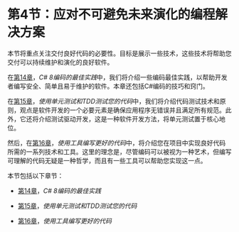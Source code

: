 # 第4节：应对不可避免未来演化的编程解决方案

本节将重点关注交付良好代码的必要性。目标是展示一些技术，这些技术将帮助您交付可以持续维护和演化的良好软件。

在[第14章](82dfe57b-5fe6-4c71-9fa9-b4526a2c6f3e.xhtml)，*C# 8编码的最佳实践*中，我们将介绍一些编码最佳实践，以帮助开发者编写安全、简单且易于维护的软件。本章还包括C#编码的技巧和窍门。

在[第15章](c707cf13-3616-4788-8f39-687bd1cb7c7b.xhtml)，*使用单元测试和TDD测试您的代码*中，我们将介绍代码测试技术和原则，观点是软件开发的一个必要元素是确保应用程序无错误并且满足所有规范。此外，它还将介绍测试驱动开发，这是一种软件开发方法，将单元测试置于核心地位。

然后，在[第16章](47fba7aa-d9c6-46ad-b16a-1719f0d906f8.xhtml)，*使用工具编写更好的代码*中，将介绍您在项目中实现良好代码所需的一系列技术和工具。这里的理念是，尽管编码可以被视为一种艺术，但编写可理解的代码无疑是一种哲学，而且有一些工具可以帮助您实现这一点。

本节包括以下章节：

+   [第14章](82dfe57b-5fe6-4c71-9fa9-b4526a2c6f3e.xhtml)，*C# 8编码的最佳实践*

+   [第15章](c707cf13-3616-4788-8f39-687bd1cb7c7b.xhtml)，*使用单元测试和TDD测试您的代码*

+   [第16章](47fba7aa-d9c6-46ad-b16a-1719f0d906f8.xhtml)，*使用工具编写更好的代码*
